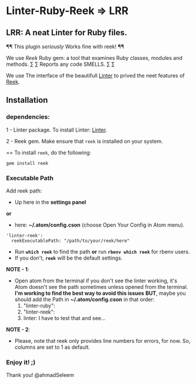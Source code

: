 Linter-Ruby-Reek => LRR
=========================

## LRR: A neat Linter for Ruby files.

¶¶ This plugin *seriously* Works fine with reek! ¶¶

We use *Reek* Ruby gem: a tool that examines Ruby classes, modules and methods.
∑ ∑ Reports any code SMELLS. ∑ ∑

We use The interface of the beautifull [Linter](https://github.com/AtomLinter/Linter)
to prived the neet features of [Reek](https://github.com/troessner/reek).

## Installation
### dependencies:
1 - Linter package.
  To install Linter: [Linter](https://github.com/AtomLinter/Linter).

2 - Reek gem.
  Make ensure that `reek` is installed on your system.

  == To install `reek`, do the following:
   ```
   gem install reek
   ```

### Executable Path

Add reek path:
- Up here in the **settings panel**

**or**

- here:
**~/.atom/config.cson** (choose Open Your Config in Atom menu).

```
'linter-reek':
  reekExecutablePath: "/path/to/your/reek/here"
```
- Run **`which reek`** to find the path **or** run **`rbenv which reek`** for rbenv users.
- If you don't, **`reek`** will be the default settings.

**NOTE - 1**:
- Open atom from the terminal if you don't see the linter working, it's Atom
  doesn't see the path sometimes unless opened from the terminal.
  **I'm working to find the best way to avoid this issues**
  **BUT**, maybe you should add the Path in **~/.atom/config.cson** in that order:
  1. "linter-ruby":
  2. "linter-reek":
  3. linter:
  I have to test that and see...

**NOTE - 2**:
- Please, note that reek only provides line numbers for errors, for now. So, columns are set
to 1 as default.


### Enjoy it! ;)

Thank you!
@ahmadSeleem
